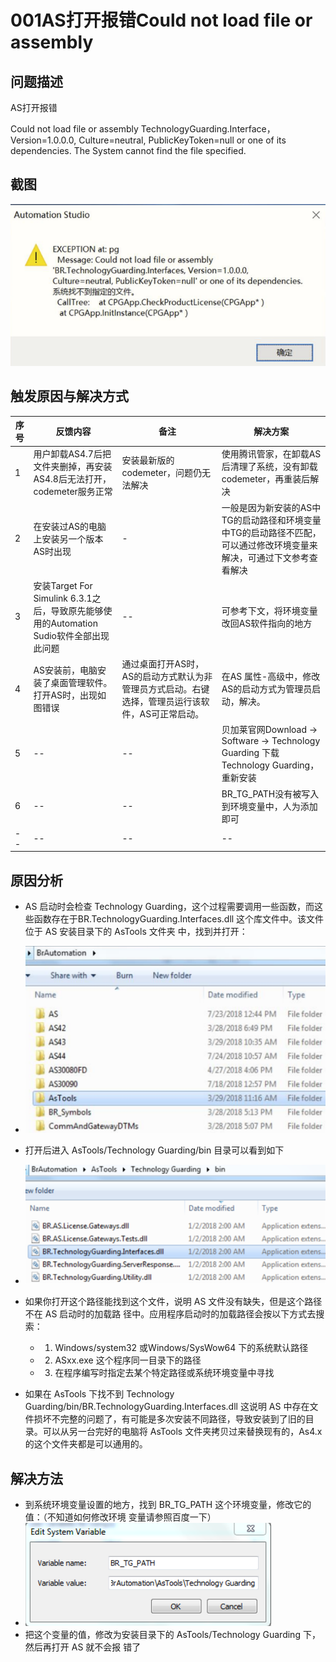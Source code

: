 # 001AS打开报错Could not load file or assembly 
## 问题描述
AS打开报错

Could not load file or assembly 
TechnologyGuarding.Interface， Version=1.0.0.0, Culture=neutral, PublicKeyToken=null or one of its dependencies.
The System cannot find the file specified.

## 截图
![Img](FILES/001AS打开报错Could%20not%20load%20file%20or%20assembly/img-20220713151104.png)




## 触发原因与解决方式
| 序号 | 反馈内容                                                     | 备注                                                         | 解决方案                                                     |
| ---- | ------------------------------------------------------------ | ------------------------------------------------------------ | ------------------------------------------------------------ |
| 1    | 用户卸载AS4.7后把文件夹删掉，再安装AS4.8后无法打开，codemeter服务正常 | 安装最新版的codemeter，问题仍无法解决                        | 使用腾讯管家，在卸载AS后清理了系统，没有卸载codemeter，再重装后解决 |
| 2    | 在安装过AS的电脑上安装另一个版本AS时出现                     | -                                                            | 一般是因为新安装的AS中TG的启动路径和环境变量中TG的启动路径不匹配，可以通过修改环境变量来解决，可通过下文参考查看解决 |
| 3    | 安装Target For Simulink 6.3.1之后，导致原先能够使用的Automation Sudio软件全部出现此问题 | --                                                           | 可参考下文，将环境变量改回AS软件指向的地方                   |
| 4    | AS安装前，电脑安装了桌面管理软件。打开AS时，出现如图错误     | 通过桌面打开AS时，AS的启动方式默认为非管理员方式启动。右键选择，管理员运行该软件，AS可正常启动。 | 在AS 属性-高级中，修改AS的启动方式为管理员启动，解决。       |
| 5    | --                                                           | --                                                           | 贝加莱官网Download -> Software -> Technology Guarding 下载Technology Guarding，重新安装 |
| 6    | --                                                           | --                                                           | BR_TG_PATH没有被写入到环境变量中，人为添加即可               |
| --   | --                                                           | --                                                           | --                                                           |

## 原因分析
- AS 启动时会检查 Technology Guarding，这个过程需要调用一些函数，而这些函数存在于BR.TechnologyGuarding.Interfaces.dll 这个库文件中。该文件位于 AS 安装目录下的 AsTools 文件夹 中，找到并打开：
- ![](FILES/001AS打开报错Could%20not%20load%20file%20or%20assembly/image-20221126235547349.png)

- 打开后进入 AsTools/Technology Guarding/bin 目录可以看到如下
- ![](FILES/001AS打开报错Could%20not%20load%20file%20or%20assembly/image-20221126235601755.png)
- 如果你打开这个路径能找到这个文件，说明 AS 文件没有缺失，但是这个路径不在 AS 启动时的加载路 径中。应用程序启动时的加载路径会按以下方式去搜索：
  - 1. Windows/system32 或Windows/SysWow64 下的系统默认路径
  - 2. ASxx.exe 这个程序同一目录下的路径
  - 3. 在程序编写时指定去某个特定路径或系统环境变量中寻找 
- 如果在 AsTools 下找不到 Technology Guarding/bin/BR.TechnologyGuarding.Interfaces.dll 这说明 AS 中存在文件损坏不完整的问题了，有可能是多次安装不同路径，导致安装到了旧的目录。可以从另一台完好的电脑将 AsTools 文件夹拷贝过来替换现有的，As4.x 的这个文件夹都是可以通用的。

## 解决方法
- 到系统环境变量设置的地方，找到 BR_TG_PATH 这个环境变量，修改它的值：（不知道如何修改环境 变量请参照百度一下）
- ![](FILES/001AS打开报错Could%20not%20load%20file%20or%20assembly/image-20221126235702539.png)
- 把这个变量的值，修改为安装目录下的 AsTools/Technology Guarding 下，然后再打开 AS 就不会报 错了

